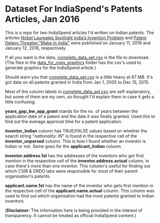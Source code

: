 # Dataset For IndiaSpend's Patents Articles, Jan 2016

This is a repo for two IndiaSpend articles I'd written on Indian patents. The articles [Nobel Laureates Spotlight India’s Invention Problem](http://www.indiaspend.com/cover-story/nobel-laureates-spotlight-indias-invention-problem-61176) and [Patent Delays Threaten "Make In India"](http://www.indiaspend.com/cover-story/patent-delays-threaten-make-in-india-67033) were published on January 11, 2016 and January 12, 2016, respectively.

If all you want is the data, [complete_data_set.csv](complete_data_set.csv) is the file to download. (The files in the [data_for_copy_graphics](data_for_copy_graphics) folder has the csv's used to generate graphics for the IndiaSpend article.)

Should warn you that [complete_data_set.csv](complete_data_set.csv) is a little heavy at 67 MB. It's got data on all patents granted in India from Jan 1, 2005 to Dec 15, 2015.

Most of the column labels in [complete_data_set.csv](complete_data_set.csv) are self-explanatory, but some of them are my own, so thought I'd explain them in case it gets a little confusing. 

**years_gap_bw_app_grant** stands for the no. of years between the application date of a patent and the date it was finally granted. Used this to find out the average approval time for a patent application.

**inventor_Indian** column has TRUE/FALSE values based on whether the search string "*nationality: IN*" is found in the respective cell of the **inventor_unparsed** column. This is how I found whether an inventor is Indian or not. Same goes for the **applicant_Indian** column. 

**inventor.address.1st** has the addresses of the inventors who got first mention in the respective cell of the **inventor.address.actual** column, in case there's more than one inventor. This column's useful for finding out which CSIR & DRDO labs were responsible for most of their parent organisation's patents.

**applicant.name.1st** has the name of the inventor who gets first mention in the respective cell of the **applicant.name.actual** column. This column was used to find out which organisation had the most patents granted to Indian inventors. 

(**Disclaimer**: The information here is being provided in the interest of transparency. It cannot be treated as official IndiaSpend content.)





 



